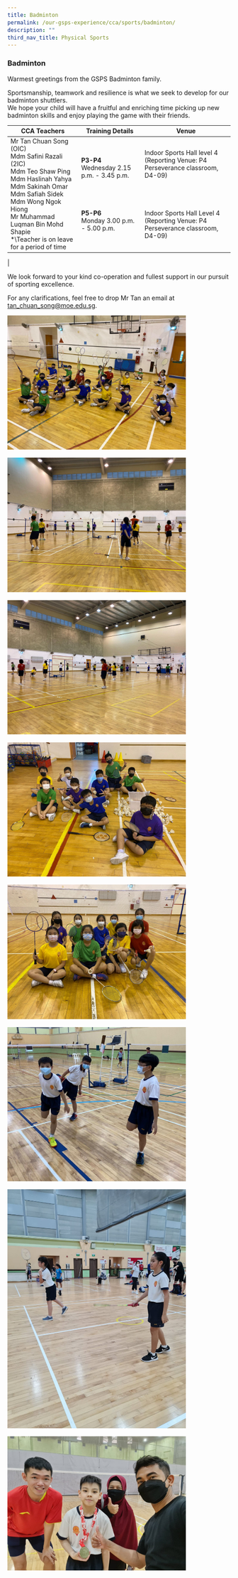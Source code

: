 ```yaml
---
title: Badminton
permalink: /our-gsps-experience/cca/sports/badminton/
description: ""
third_nav_title: Physical Sports
---
```

### **Badminton**
Warmest greetings from the GSPS Badminton family. 

Sportsmanship, teamwork and resilience is what we seek to develop for our badminton shuttlers.<br>
We hope your child will have a fruitful and enriching time picking up new badminton skills and enjoy playing the game with their friends.

| CCA Teachers | Training Details | Venue  |
|---|---|---|
| Mr Tan Chuan Song (OIC)<br>Mdm Safini Razali (2IC)<br>Mdm Teo Shaw Ping<br>Mdm Haslinah Yahya<br>Mdm Sakinah Omar<br>Mdm Safiah Sidek<br>Mdm Wong Ngok Hiong <br>Mr Muhammad Luqman Bin Mohd Shapie<br>*\Teacher is on leave for a period of time | **P3-P4**<br>Wednesday 2.15 p.m. - 3.45 p.m.<br><br><br><br><br>**P5-P6**<br>Monday 3.00 p.m. - 5.00 p.m.<br> | Indoor Sports Hall level 4<br>(Reporting Venue: P4 Perseverance classroom, D4-09)<br><br><br><br><br>Indoor Sports Hall Level 4<br>(Reporting Venue: P4 Perseverance classroom, D4-09) |
| 

We look forward to your kind co-operation and fullest support in our pursuit of sporting excellence.

For any clarifications, feel free to drop Mr Tan an email at [tan_chuan_song@moe.edu.sg](mailto:tan_chuan_song@moe.edu.sg).

<img src="/images/badminton1.jpg" style="width:80%; margin-bottom:15px">

<img src="/images/badminton2.jpg" style="width:80%; margin-bottom:15px">

<img src="/images/badminton3.jpg" style="width:80%; margin-bottom:15px">

<img src="/images/badminton4.jpg" style="width:80%; margin-bottom:15px">

<img src="/images/badminton5.jpg" style="width:80%; margin-bottom:15px">

<img src="/images/badminton6.jpg" style="width:80%; margin-bottom:15px">

<img src="/images/badminton7.jpg" style="width:80%; margin-bottom:15px">

<img src="/images/badminton8.jpg" style="width:80%">